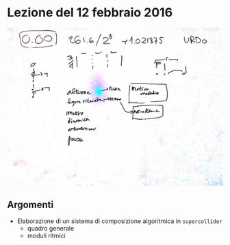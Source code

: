 # Lezione del 12 febbraio 2016


![whiteboard](./BN_I_20160212.jpg)

## Argomenti

* Elaborazione di un sistema di composizione algoritmica in `supercollider`
  * quadro generale
  * moduli ritmici

